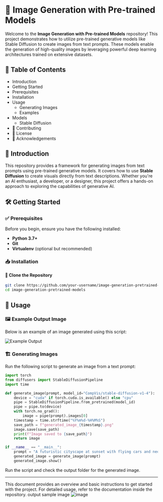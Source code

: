 # 🚀 Image Generation with Pre-trained Models

Welcome to the **Image Generation with Pre-trained Models** repository! This project demonstrates how to utilize pre-trained generative models like Stable Diffusion to create images from text prompts. These models enable the generation of high-quality images by leveraging powerful deep learning architectures trained on extensive datasets.

## 📖 Table of Contents
- Introduction
- Getting Started
- Prerequisites
- Installation
- Usage
  - Generating Images
  - Examples
- Models
  - Stable Diffusion
- 🤝 Contributing
- 📜 License
- 🙌 Acknowledgements

## 🌟 Introduction
This repository provides a framework for generating images from text prompts using pre-trained generative models. It covers how to use **Stable Diffusion** to create visuals directly from text descriptions. Whether you're an AI enthusiast, a developer, or a designer, this project offers a hands-on approach to exploring the capabilities of generative AI.

## 🛠 Getting Started

### ✅ Prerequisites
Before you begin, ensure you have the following installed:

- **Python 3.7+**
- **Git**
- **Virtualenv** (optional but recommended)

### 📥 Installation
#### 🔹 Clone the Repository
```sh
git clone https://github.com/your-username/image-generation-pretrained-models.git
cd image-generation-pretrained-models
```

## 🎨 Usage

### 🖼 Example Output Image
Below is an example of an image generated using this script:

![Example Output](example_output.png)

### 🏗 Generating Images
Run the following script to generate an image from a text prompt:

```python
import torch
from diffusers import StableDiffusionPipeline
import time

def generate_image(prompt, model_id="CompVis/stable-diffusion-v1-4"):
    device = "cuda" if torch.cuda.is_available() else "cpu"
    pipe = StableDiffusionPipeline.from_pretrained(model_id)
    pipe = pipe.to(device)
    with torch.no_grad():
        image = pipe(prompt).images[0]
    timestamp = time.strftime("%Y%m%d-%H%M%S")
    save_path = f"generated_image_{timestamp}.png"
    image.save(save_path)
    print(f"Image saved to {save_path}")
    return image

if __name__ == "__main__":
    prompt = "A futuristic cityscape at sunset with flying cars and neon lights."
    generated_image = generate_image(prompt)
    generated_image.show()
```

Run the script and check the output folder for the generated image.

---
This document provides an overview and basic instructions to get started with the project. For detailed usage, refer to the documentation inside the repository.
output sample image   ![image](https://github.com/user-attachments/assets/d8cd52e3-4a9c-4865-b938-05379d401024)


